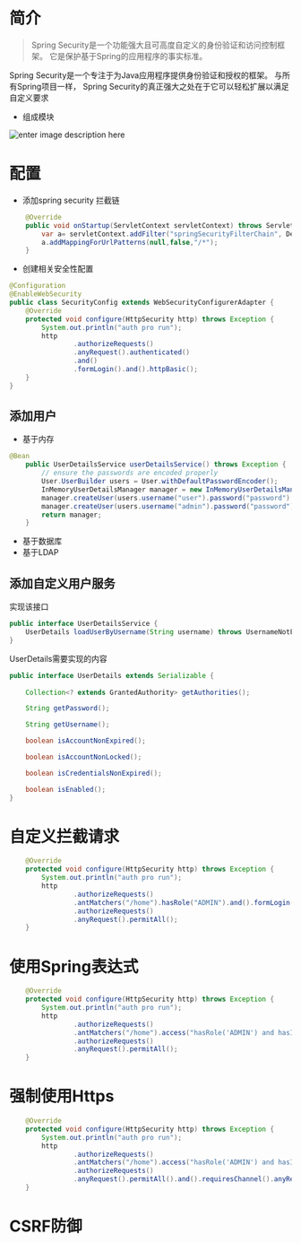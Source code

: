 # 简介

> Spring Security是一个功能强大且可高度自定义的身份验证和访问控制框架。 它是保护基于Spring的应用程序的事实标准。 

Spring Security是一个专注于为Java应用程序提供身份验证和授权的框架。 与所有Spring项目一样， Spring Security的真正强大之处在于它可以轻松扩展以满足自定义要求

- 组成模块

![enter image description here](https://img-blog.csdn.net/20180511171241264)

# 配置

- 添加spring security 拦截链

```java
    @Override
    public void onStartup(ServletContext servletContext) throws ServletException {
        var a= servletContext.addFilter("springSecurityFilterChain", DelegatingFilterProxy.class);
        a.addMappingForUrlPatterns(null,false,"/*");
    }
```

- 创建相关安全性配置

```java
@Configuration
@EnableWebSecurity
public class SecurityConfig extends WebSecurityConfigurerAdapter {
    @Override
    protected void configure(HttpSecurity http) throws Exception {
        System.out.println("auth pro run");
        http
                .authorizeRequests()
                .anyRequest().authenticated()
                .and()
                .formLogin().and().httpBasic();
    }
}
```

## 添加用户

- 基于内存

```java
@Bean
    public UserDetailsService userDetailsService() throws Exception {
        // ensure the passwords are encoded properly
        User.UserBuilder users = User.withDefaultPasswordEncoder();
        InMemoryUserDetailsManager manager = new InMemoryUserDetailsManager();
        manager.createUser(users.username("user").password("password").roles("USER").build());
        manager.createUser(users.username("admin").password("password").roles("USER","ADMIN").build());
        return manager;
    }
```

- 基于数据库
- 基于LDAP

## 添加自定义用户服务

实现该接口

```java
public interface UserDetailsService {
	UserDetails loadUserByUsername(String username) throws UsernameNotFoundException;
}
```

UserDetails需要实现的内容

```java
public interface UserDetails extends Serializable {
	
	Collection<? extends GrantedAuthority> getAuthorities();

	String getPassword();

	String getUsername();

	boolean isAccountNonExpired();

	boolean isAccountNonLocked();

	boolean isCredentialsNonExpired();

	boolean isEnabled();
}
```

# 自定义拦截请求

```java
    @Override
    protected void configure(HttpSecurity http) throws Exception {
        System.out.println("auth pro run");
        http
                .authorizeRequests()
                .antMatchers("/home").hasRole("ADMIN").and().formLogin().and()
                .authorizeRequests()
                .anyRequest().permitAll();
    }
```

# 使用Spring表达式

```java
    @Override
    protected void configure(HttpSecurity http) throws Exception {
        System.out.println("auth pro run");
        http
                .authorizeRequests()
                .antMatchers("/home").access("hasRole('ADMIN') and hasIpAddress('::1')").and().formLogin().and()
                .authorizeRequests()
                .anyRequest().permitAll();
    }
```

# 强制使用Https

```java
    @Override
    protected void configure(HttpSecurity http) throws Exception {
        System.out.println("auth pro run");
        http
                .authorizeRequests()
                .antMatchers("/home").access("hasRole('ADMIN') and hasIpAddress('::1')").and().formLogin().and()
                .authorizeRequests()
                .anyRequest().permitAll().and().requiresChannel().anyRequest().requiresSecure();
    }
```

# CSRF防御

